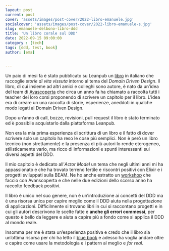 ```yaml
---
layout: post
current: post
cover: 'assets/images/post-cover/2022-libro-emanuele.jpg'
socialcover: 'assets/images/post-cover/2022-libro-emanuele-s.jpg'
slug: emanuele-delbono-libro-ddd
title: 'Un libro corale sul DDD'
date: 2022-09-15 09:00:00
category : [tech]
tags: [ddd, test, book]
author: [ema]


---
```

Un paio di mesi fa è stato pubblicato su Leanpub un [libro](https://leanpub.com/cronache-di-domain-driven-design) in italiano che raccoglie *storie di vita vissuta* intorno al tema del _Domain Driven Design_. Il libro, di cui insieme ad altri amici e colleghi sono autore, è nato da un’idea del team di [Avascoperta](https://www.avanscoperta.it/it/) che circa un anno fa ha chiamato a raccolta tutti i teacher dei loro corsi proponendo di scrivere un capitolo per il libro. L’idea era di creare un una raccolta di storie, esperienze, aneddoti in qualche modo legati al Domain Driven Design. 

Dopo un’anno di call, bozze, revisioni, pull request il libro è stato terminato ed è possibile acquistarlo dalla piattaforma Leanpub.

Non era la mia prima esperienza di scrittura di un libro e il fatto di dover scrivere solo un capitolo ha reso le cose più semplici. Non è però un libro tecnico (non strettamente) e la presenza di più autori lo rende eterogeneo, stilisticamente vario, ma ricco di informazioni e spunti interessanti sui diversi aspetti del DDD.

Il mio capitolo è dedicato all’_Actor Model_ un tema che negli ultimi anni mi ha appassionato e che ha trovato terreno fertile e riscontri positivi con  Elixir e i progetti sviluppati sulla BEAM. Ne ho anche estratto un [workshop](https://www.avanscoperta.it/it/training/actor-model-workshop/) che faccio con Avanscoperta e che nelle due edizioni dello scorso anno ha raccolto feedback positivi.

Il libro è unico nel suo genere, non è un’introduzione ai concetti del DDD ma è una risorsa unica per capire meglio come il DDD aiuta nella progettazione di applicazioni. Difficilmente si trovano libri in cui si raccontano progetti e in cui gli autori descrivono le scelte fatte e **anche gli errori commessi**, per questo è bello da leggere e aiuta a capire più a fondo come si applica il DDD al mondo reale.

Insomma per me è stata un’esperienza positiva e credo che il libro sia un’ottima risorsa per chi ha letto il [blue book](https://www.amazon.it/Domain-Driven-Design-Tackling-Complexity-Software/dp/0321125215) e adesso ha voglia andare oltre e capire come usare la metodologia e i pattern al meglio e *for real*.